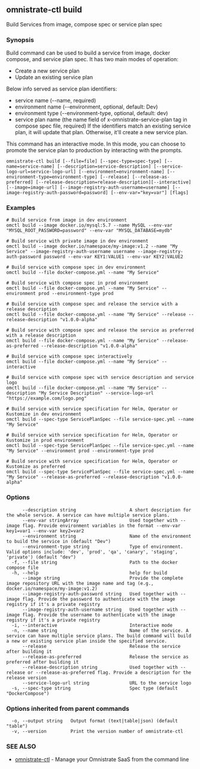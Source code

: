 ## omnistrate-ctl build

Build Services from image, compose spec or service plan spec

### Synopsis

Build command can be used to build a service from image, docker compose, and service plan spec.
It has two main modes of operation:

- Create a new service plan
- Update an existing service plan

Below info served as service plan identifiers:

- service name (--name, required)
- environment name (--environment, optional, default: Dev)
- environment type (--environment-type, optional, default: dev)
- service plan name (the name field of x-omnistrate-service-plan tag in compose spec file, required)
  If the identifiers match an existing service plan, it will update that plan. Otherwise, it'll create a new service plan.

This command has an interactive mode. In this mode, you can choose to promote the service plan to production by interacting with the prompts.

```
omnistrate-ctl build [--file=file] [--spec-type=spec-type] [--name=service-name] [--description=service-description] [--service-logo-url=service-logo-url] [--environment=environment-name] [--environment-type=environment-type] [--release] [--release-as-preferred] [--release-description=release-description][--interactive] [--image=image-url] [--image-registry-auth-username=username] [--image-registry-auth-password=password] [--env-var="key=var"] [flags]
```

### Examples

```
# Build service from image in dev environment
omctl build --image docker.io/mysql:5.7 --name MySQL --env-var "MYSQL_ROOT_PASSWORD=password" --env-var "MYSQL_DATABASE=mydb"

# Build service with private image in dev environment
omctl build --image docker.io/namespace/my-image:v1.2 --name "My Service" --image-registry-auth-username username --image-registry-auth-password password --env-var KEY1:VALUE1 --env-var KEY2:VALUE2

# Build service with compose spec in dev environment
omctl build --file docker-compose.yml --name "My Service"

# Build service with compose spec in prod environment
omctl build --file docker-compose.yml --name "My Service" --environment prod --environment-type prod

# Build service with compose spec and release the service with a release description
omctl build --file docker-compose.yml --name "My Service" --release --release-description "v1.0.0-alpha"

# Build service with compose spec and release the service as preferred with a release description
omctl build --file docker-compose.yml --name "My Service" --release-as-preferred --release-description "v1.0.0-alpha"

# Build service with compose spec interactively
omctl build --file docker-compose.yml --name "My Service" --interactive

# Build service with compose spec with service description and service logo
omctl build --file docker-compose.yml --name "My Service" --description "My Service Description" --service-logo-url "https://example.com/logo.png"

# Build service with service specification for Helm, Operator or Kustomize in dev environment
omctl build --spec-type ServicePlanSpec --file service-spec.yml --name "My Service"

# Build service with service specification for Helm, Operator or Kustomize in prod environment
omctl build --spec-type ServicePlanSpec --file service-spec.yml --name "My Service" --environment prod --environment-type prod

# Build service with service specification for Helm, Operator or Kustomize as preferred
omctl build --spec-type ServicePlanSpec --file service-spec.yml --name "My Service" --release-as-preferred --release-description "v1.0.0-alpha"

```

### Options

```
      --description string                    A short description for the whole service. A service can have multiple service plans.
      --env-var stringArray                   Used together with --image flag. Provide environment variables in the format --env-var key1=var1 --env-var key2=var2
      --environment string                    Name of the environment to build the service in (default "Dev")
      --environment-type string               Type of environment. Valid options include: 'dev', 'prod', 'qa', 'canary', 'staging', 'private') (default "dev")
  -f, --file string                           Path to the docker compose file
  -h, --help                                  help for build
      --image string                          Provide the complete image repository URL with the image name and tag (e.g., docker.io/namespace/my-image:v1.2)
      --image-registry-auth-password string   Used together with --image flag. Provide the password to authenticate with the image registry if it's a private registry
      --image-registry-auth-username string   Used together with --image flag. Provide the username to authenticate with the image registry if it's a private registry
  -i, --interactive                           Interactive mode
  -n, --name string                           Name of the service. A service can have multiple service plans. The build command will build a new or existing service plan inside the specified service.
      --release                               Release the service after building it
      --release-as-preferred                  Release the service as preferred after building it
      --release-description string            Used together with --release or --release-as-preferred flag. Provide a description for the release version
      --service-logo-url string               URL to the service logo
  -s, --spec-type string                      Spec type (default "DockerCompose")
```

### Options inherited from parent commands

```
  -o, --output string   Output format (text|table|json) (default "table")
  -v, --version         Print the version number of omnistrate-ctl
```

### SEE ALSO

- [omnistrate-ctl](omnistrate-ctl.md) - Manage your Omnistrate SaaS from the command line
